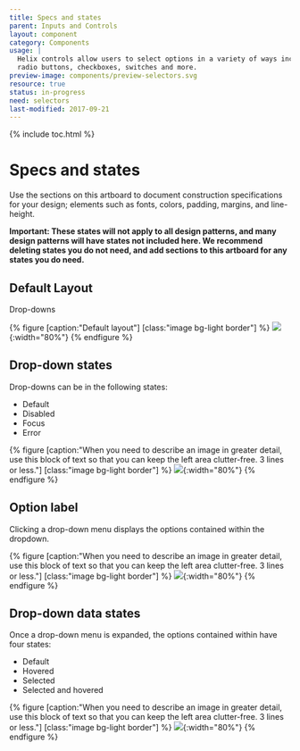 ```yaml
---
title: Specs and states
parent: Inputs and Controls
layout: component
category: Components
usage: |
  Helix controls allow users to select options in a variety of ways including
  radio buttons, checkboxes, switches and more.
preview-image: components/preview-selectors.svg
resource: true
status: in-progress
need: selectors
last-modified: 2017-09-21
---
```


{% include toc.html %}

# Specs and states

Use the sections on this artboard to document construction specifications for
your design; elements such as fonts, colors, padding, margins, and line-height. 

**Important: These states will not apply to all design patterns, and many design
patterns will have states not included here. We recommend deleting states you
do not need, and add sections to this artboard for any states you do need.**

## Default Layout

Drop-downs

{% figure [caption:"Default layout"] [class:"image bg-light border"] %}
 ![]({{site.url}}/assets/images/components/content-areas/dropdowns/dropdowns-default-layout.svg){:width="80%"}
 {% endfigure %}

## Drop-down states

Drop-downs can be in the following states:

* Default
* Disabled
* Focus
* Error

{% figure [caption:"When you need to describe an image in greater detail, use this block
 of text so that you can keep the left area clutter-free. 3 lines or less."] [class:"image bg-light border"] %}
 ![]({{site.url}}/assets/images/components/content-areas/dropdowns/dropdowns-states.svg){:width="80%"}
 {% endfigure %}

## Option label

Clicking a drop-down menu displays the options contained within the dropdown.

{% figure [caption:"When you need to describe an image in greater detail, use this
 block of text so that you can keep the left area clutter-free. 3 lines or less."] [class:"image bg-light border"] %}
 ![]({{site.url}}/assets/images/components/content-areas/dropdowns/dropdowns-option-label.svg){:width="80%"}
 {% endfigure %}

## Drop-down data states

Once a drop-down menu is expanded, the options contained within have four
states:

* Default
* Hovered
* Selected
* Selected and hovered

{% figure [caption:"When you need to describe an image in greater detail, use this
 block of text so that you can keep the left area clutter-free. 3 lines or less."] [class:"image bg-light border"] %}
 ![]({{site.url}}/assets/images/components/content-areas/dropdowns/dropdowns-data-states.svg){:width="80%"}
 {% endfigure %}
